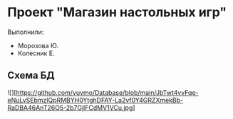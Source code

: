 Проект "Магазин настольных игр"
=======
Выполнили: 
- Морозова Ю.
- Колесник Е.

Схема БД
------
![][https://github.com/yuvmo/Database/blob/main/JbTwt4vvFqe-eNuLvSEbmzlQpRMBYH0YtghDFAY-La2vf0Y4GRZXmekBb-RaDBA46AnT26O5-2b7GjlFCdMV1VCu.jpg]
